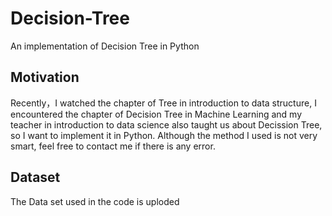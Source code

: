 # Decision-Tree
An implementation of Decision Tree in Python

## Motivation

Recently，I watched the chapter of Tree in introduction to data structure, I encountered the chapter of Decision Tree in Machine Learning and my teacher in introduction to data science also taught us about Decission Tree, so I want to implement it in Python. Although the method I used is not very smart, feel free to contact me if there is any error.
## Dataset

The Data set used in the code is uploded
